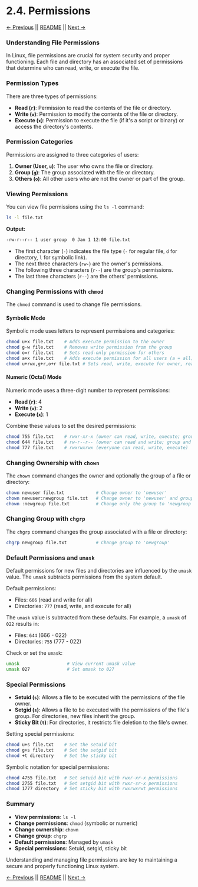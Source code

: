 # 2.4. Permissions

[← Previous](./2.3-Text-Manipulation.md) || [README](../README.md) || [Next →](./2.5-Compression-and-Archiving.md)

### Understanding File Permissions

In Linux, file permissions are crucial for system security and proper functioning. Each file and directory has an associated set of permissions that determine who can read, write, or execute the file.

### Permission Types

There are three types of permissions:

- **Read (`r`)**: Permission to read the contents of the file or directory.
- **Write (`w`)**: Permission to modify the contents of the file or directory.
- **Execute (`x`)**: Permission to execute the file (if it's a script or binary) or access the directory's contents.

### Permission Categories

Permissions are assigned to three categories of users:

1. **Owner (User, `u`)**: The user who owns the file or directory.
2. **Group (`g`)**: The group associated with the file or directory.
3. **Others (`o`)**: All other users who are not the owner or part of the group.

### Viewing Permissions

You can view file permissions using the `ls -l` command:

```sh
ls -l file.txt
```

**Output:**

```sh
-rw-r--r-- 1 user group  0 Jan 1 12:00 file.txt
```

- The first character (`-`) indicates the file type (`-` for regular file, `d` for directory, `l` for symbolic link).
- The next three characters (`rw-`) are the owner's permissions.
- The following three characters (`r--`) are the group's permissions.
- The last three characters (`r--`) are the others' permissions.

### Changing Permissions with `chmod`

The `chmod` command is used to change file permissions.

#### Symbolic Mode

Symbolic mode uses letters to represent permissions and categories:

```sh
chmod u+x file.txt    # Adds execute permission to the owner
chmod g-w file.txt    # Removes write permission from the group
chmod o=r file.txt    # Sets read-only permission for others
chmod a+x file.txt    # Adds execute permission for all users (a = all)
chmod u+rwx,g+r,o+r file.txt # Sets read, write, execute for owner, read for group and others
```

#### Numeric (Octal) Mode

Numeric mode uses a three-digit number to represent permissions:

- **Read (`r`)**: 4
- **Write (`w`)**: 2
- **Execute (`x`)**: 1

Combine these values to set the desired permissions:

```sh
chmod 755 file.txt    # rwxr-xr-x (owner can read, write, execute; group and others can read and execute)
chmod 644 file.txt    # rw-r--r-- (owner can read and write; group and others can read)
chmod 777 file.txt    # rwxrwxrwx (everyone can read, write, execute)
```

### Changing Ownership with `chown`

The `chown` command changes the owner and optionally the group of a file or directory:

```sh
chown newuser file.txt            # Change owner to 'newuser'
chown newuser:newgroup file.txt   # Change owner to 'newuser' and group to 'newgroup'
chown :newgroup file.txt          # Change only the group to 'newgroup'
```

### Changing Group with `chgrp`

The `chgrp` command changes the group associated with a file or directory:

```sh
chgrp newgroup file.txt           # Change group to 'newgroup'
```

### Default Permissions and `umask`

Default permissions for new files and directories are influenced by the `umask` value. The `umask` subtracts permissions from the system default.

Default permissions:

- Files: `666` (read and write for all)
- Directories: `777` (read, write, and execute for all)

The `umask` value is subtracted from these defaults. For example, a `umask` of `022` results in:

- Files: `644` (666 - 022)
- Directories: `755` (777 - 022)

Check or set the `umask`:

```sh
umask                  # View current umask value
umask 027              # Set umask to 027
```

### Special Permissions

- **Setuid (`s`)**: Allows a file to be executed with the permissions of the file owner.
- **Setgid (`s`)**: Allows a file to be executed with the permissions of the file's group. For directories, new files inherit the group.
- **Sticky Bit (`t`)**: For directories, it restricts file deletion to the file's owner.

Setting special permissions:

```sh
chmod u+s file.txt    # Set the setuid bit
chmod g+s file.txt    # Set the setgid bit
chmod +t directory    # Set the sticky bit
```

Symbolic notation for special permissions:

```sh
chmod 4755 file.txt   # Set setuid bit with rwxr-xr-x permissions
chmod 2755 file.txt   # Set setgid bit with rwxr-sr-x permissions
chmod 1777 directory  # Set sticky bit with rwxrwxrwt permissions
```

### Summary

- **View permissions**: `ls -l`
- **Change permissions**: `chmod` (symbolic or numeric)
- **Change ownership**: `chown`
- **Change group**: `chgrp`
- **Default permissions**: Managed by `umask`
- **Special permissions**: Setuid, setgid, sticky bit

Understanding and managing file permissions are key to maintaining a secure and properly functioning Linux system.

[← Previous](./2.3-Text-Manipulation.md) || [README](../README.md) || [Next →](./2.5-Compression-and-Archiving.md)
